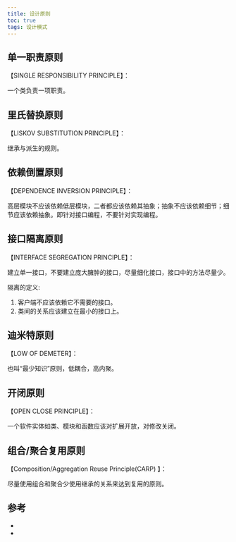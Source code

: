 ```yaml
---
title: 设计原则
toc: true
tags: 设计模式
---
```



## 单一职责原则

【SINGLE RESPONSIBILITY PRINCIPLE】：

一个类负责一项职责。

## 里氏替换原则

【LISKOV SUBSTITUTION PRINCIPLE】：

继承与派生的规则。

## 依赖倒置原则

【DEPENDENCE INVERSION PRINCIPLE】：

高层模块不应该依赖低层模块，二者都应该依赖其抽象；抽象不应该依赖细节；细节应该依赖抽象。即针对接口编程，不要针对实现编程。

## 接口隔离原则

【INTERFACE SEGREGATION PRINCIPLE】：

建立单一接口，不要建立庞大臃肿的接口，尽量细化接口，接口中的方法尽量少。

隔离的定义:

1. 客户端不应该依赖它不需要的接口。
2. 类间的关系应该建立在最小的接口上。

## 迪米特原则

【LOW OF DEMETER】：

也叫“最少知识”原则，低耦合，高内聚。

## 开闭原则

【OPEN CLOSE PRINCIPLE】：

一个软件实体如类、模块和函数应该对扩展开放，对修改关闭。

## 组合/聚合复用原则

【Composition/Aggregation Reuse Principle(CARP) 】：

尽量使用组合和聚合少使用继承的关系来达到复用的原则。




## 参考 
- []()
- []()
